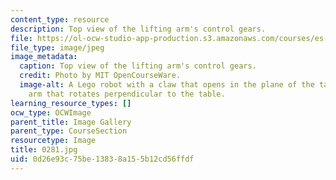 ```yaml
---
content_type: resource
description: Top view of the lifting arm's control gears.
file: https://ol-ocw-studio-app-production.s3.amazonaws.com/courses/es-293-lego-robotics-spring-2007/0d26e93c75be13838a155b12cd56ffdf_0281.jpg
file_type: image/jpeg
image_metadata:
  caption: Top view of the lifting arm's control gears.
  credit: Photo by MIT OpenCourseWare.
  image-alt: A Lego robot with a claw that opens in the plane of the table, and an
    arm that rotates perpendicular to the table.
learning_resource_types: []
ocw_type: OCWImage
parent_title: Image Gallery
parent_type: CourseSection
resourcetype: Image
title: 0281.jpg
uid: 0d26e93c-75be-1383-8a15-5b12cd56ffdf
---
```

